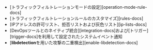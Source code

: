 * [トラフィックフィルトレーションモードの設定][operation-mode-rule-docs]
* [トラフィックフィルトレーションルールのカスタマイズ][rules-docs]
* [IPアドレスの許可リスト、拒否リストおよび灰色リスト][ip-lists-docs]
* [DevOpsツールとのネイティブ統合][integration-docs]および[トリガー][trigger-docs]を利用して設定されたシステムイベント通知
* [**libdetection**を用いた攻撃の二重検出][enable-libdetection-docs]